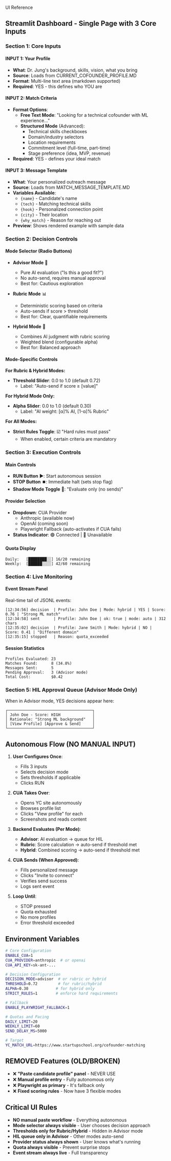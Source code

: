 UI Reference

## Streamlit Dashboard - Single Page with 3 Core Inputs

### Section 1: Core Inputs

#### INPUT 1: Your Profile
- **What**: Dr. Jung's background, skills, vision, what you bring
- **Source**: Loads from CURRENT_COFOUNDER_PROFILE.MD
- **Format**: Multi-line text area (markdown supported)
- **Required**: YES - this defines who YOU are

#### INPUT 2: Match Criteria
- **Format Options**:
  - **Free Text Mode**: "Looking for a technical cofounder with ML experience..."
  - **Structured Mode** (Advanced):
    - Technical skills checkboxes
    - Domain/industry selectors
    - Location requirements
    - Commitment level (full-time, part-time)
    - Stage preference (idea, MVP, revenue)
- **Required**: YES - defines your ideal match

#### INPUT 3: Message Template
- **What**: Your personalized outreach message
- **Source**: Loads from MATCH_MESSAGE_TEMPLATE.MD
- **Variables Available**:
  - `{name}` - Candidate's name
  - `{tech}` - Matching technical skills
  - `{hook}` - Personalized connection point
  - `{city}` - Their location
  - `{why_match}` - Reason for reaching out
- **Preview**: Shows rendered example with sample data

### Section 2: Decision Controls

#### Mode Selector (Radio Buttons)
- **Advisor Mode** 🤔
  - Pure AI evaluation ("Is this a good fit?")
  - No auto-send, requires manual approval
  - Best for: Cautious exploration

- **Rubric Mode** 📊
  - Deterministic scoring based on criteria
  - Auto-sends if score > threshold
  - Best for: Clear, quantifiable requirements

- **Hybrid Mode** 🔄
  - Combines AI judgment with rubric scoring
  - Weighted blend (configurable alpha)
  - Best for: Balanced approach

#### Mode-Specific Controls

**For Rubric & Hybrid Modes:**
- **Threshold Slider**: 0.0 to 1.0 (default 0.72)
  - Label: "Auto-send if score ≥ [value]"

**For Hybrid Mode Only:**
- **Alpha Slider**: 0.0 to 1.0 (default 0.30)
  - Label: "AI weight: [α]% AI, [1-α]% Rubric"

**For All Modes:**
- **Strict Rules Toggle**: ☑️ "Hard rules must pass"
  - When enabled, certain criteria are mandatory

### Section 3: Execution Controls

#### Main Controls
- **RUN Button** ▶️: Start autonomous session
- **STOP Button** ⏹️: Immediate halt (sets stop flag)
- **Shadow Mode Toggle** 👻: "Evaluate only (no sends)"

#### Provider Selection
- **Dropdown**: CUA Provider
  - Anthropic (available now)
  - OpenAI (coming soon)
  - Playwright Fallback (auto-activates if CUA fails)
- **Status Indicator**: 🟢 Connected | 🔴 Unavailable

#### Quota Display
```
Daily:   [████████░░] 16/20 remaining
Weekly:  [██████░░░░] 42/60 remaining
```

### Section 4: Live Monitoring

#### Event Stream Panel
Real-time tail of JSONL events:
```
[12:34:56] decision  | Profile: John Doe | Mode: hybrid | YES | Score: 0.76 | "Strong ML match"
[12:34:58] sent      | Profile: John Doe | ok: true | mode: auto | 312 chars
[12:35:02] decision  | Profile: Jane Smith | Mode: hybrid | NO | Score: 0.41 | "Different domain"
[12:35:15] stopped   | Reason: quota_exceeded
```

#### Session Statistics
```
Profiles Evaluated: 23
Matches Found:      8 (34.8%)
Messages Sent:      5
Pending Approval:   3 (Advisor mode)
Total Cost:         $0.42
```

### Section 5: HIL Approval Queue (Advisor Mode Only)

When in Advisor mode, YES decisions appear here:
```
┌─────────────────────────────────────┐
│ John Doe - Score: HIGH              │
│ Rationale: "Strong ML background"   │
│ [View Profile] [Approve & Send]     │
└─────────────────────────────────────┘
```

## Autonomous Flow (NO MANUAL INPUT)

1. **User Configures Once**:
   - Fills 3 inputs
   - Selects decision mode
   - Sets thresholds if applicable
   - Clicks RUN

2. **CUA Takes Over**:
   - Opens YC site autonomously
   - Browses profile list
   - Clicks "View profile" for each
   - Screenshots and reads content

3. **Backend Evaluates (Per Mode)**:
   - **Advisor**: AI evaluation → queue for HIL
   - **Rubric**: Score calculation → auto-send if threshold met
   - **Hybrid**: Combined scoring → auto-send if threshold met

4. **CUA Sends (When Approved)**:
   - Fills personalized message
   - Clicks "Invite to connect"
   - Verifies send success
   - Logs sent event

5. **Loop Until**:
   - STOP pressed
   - Quota exhausted
   - No more profiles
   - Error threshold exceeded

## Environment Variables

```bash
# Core Configuration
ENABLE_CUA=1
CUA_PROVIDER=anthropic  # or openai
CUA_API_KEY=sk-ant-...

# Decision Configuration
DECISION_MODE=advisor  # or rubric or hybrid
THRESHOLD=0.72         # for rubric/hybrid
ALPHA=0.30            # for hybrid only
STRICT_RULES=1        # enforce hard requirements

# Fallback
ENABLE_PLAYWRIGHT_FALLBACK=1

# Quotas and Pacing
DAILY_LIMIT=20
WEEKLY_LIMIT=60
SEND_DELAY_MS=5000

# Target
YC_MATCH_URL=https://www.startupschool.org/cofounder-matching
```

## REMOVED Features (OLD/BROKEN)
- ❌ **"Paste candidate profile" panel** - NEVER USE
- ❌ **Manual profile entry** - Fully autonomous only
- ❌ **Playwright as primary** - It's fallback only
- ❌ **Fixed scoring rules** - Now have 3 flexible modes

## Critical UI Rules
- **NO manual paste workflow** - Everything autonomous
- **Mode selector always visible** - User chooses decision approach
- **Thresholds only for Rubric/Hybrid** - Hidden in Advisor mode
- **HIL queue only in Advisor** - Other modes auto-send
- **Provider status always shown** - User knows what's running
- **Quota always visible** - Prevent surprise stops
- **Event stream always live** - Full transparency